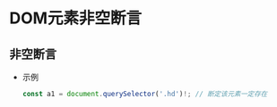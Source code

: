 # DOM元素非空断言

## 非空断言

  - 示例

    ```ts
    const a1 = document.querySelector('.hd')!; // 断定该元素一定存在
    ```
